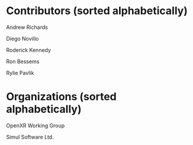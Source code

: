# Contributors (sorted alphabetically)

Andrew Richards

Diego Novillo

Roderick Kennedy

Ron Bessems

Rylie Pavlik

# Organizations (sorted alphabetically)

OpenXR Working Group

Simul Software Ltd.